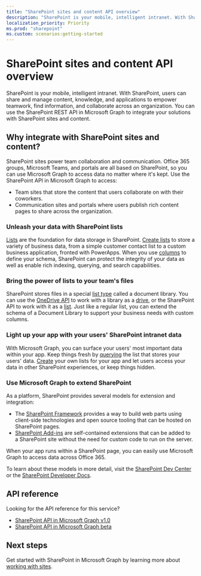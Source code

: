 ```yaml
---
title: "SharePoint sites and content API overview"
description: "SharePoint is your mobile, intelligent intranet. With SharePoint, users can share and manage content, knowledge, and applications to empower teamwork, find information, and collaborate across an organization. You can use the SharePoint REST API in Microsoft Graph to integrate your solutions with SharePoint sites and content."
localization_priority: Priority
ms.prod: "sharepoint"
ms.custom: scenarios:getting-started
---
```


# SharePoint sites and content API overview

SharePoint is your mobile, intelligent intranet. With SharePoint, users can share and manage content, knowledge, and applications to empower teamwork, find information, and collaborate across an organization. You can use the SharePoint REST API in Microsoft Graph to integrate your solutions with SharePoint sites and content.

## Why integrate with SharePoint sites and content?

SharePoint sites power team collaboration and communication. Office 365 groups, Microsoft Teams, and portals are all based on SharePoint, so you can use Microsoft Graph to access data no matter where it's kept. Use the SharePoint API in Microsoft Graph to access:

- Team sites that store the content that users collaborate on with their coworkers.
- Communication sites and portals where users publish rich content pages to share across the organization.

### Unleash your data with SharePoint lists

[Lists][list] are the foundation for data storage in SharePoint.
[Create lists][create] to store a variety of business data, from a simple customer contact list to a custom business application, fronted with PowerApps.
When you use [columns][] to define your schema, SharePoint can protect the integrity of your data as well as enable  rich indexing, querying, and search capabilities.

### Bring the power of lists to your team's files

SharePoint stores files in a special [list type][] called a document library.
You can use the [OneDrive API][] to work with a library as a [drive][], or the SharePoint API to work with it as a [list][].
Just like a regular list, you can extend the schema of a Document Library to support your business needs with custom columns.

### Light up your app with your users' SharePoint intranet data

With Microsoft Graph, you can surface your users' most important data within your app.
Keep things fresh by [querying][] the list that stores your users' data.
[Create][] your own lists for your app and let users access your data in other SharePoint experiences, or keep things hidden.

### Use Microsoft Graph to extend SharePoint

As a platform, SharePoint provides several models for extension and integration:

- The [SharePoint Framework][] provides a way to build web parts using client-side technologies and open source tooling that can be hosted on SharePoint pages.
- [SharePoint Add-ins][] are self-contained extensions that can be added to a SharePoint site without the need for custom code to run on the server.

When your app runs within a SharePoint page, you can easily use Microsoft Graph to access data across Office 365.

To learn about these models in more detail, visit the [SharePoint Dev Center][] or the [SharePoint Developer Docs][].

## API reference
Looking for the API reference for this service?

- [SharePoint API in Microsoft Graph v1.0](/graph/api/resources/sharepoint?view=graph-rest-1.0)
- [SharePoint API in Microsoft Graph beta](/graph/api/resources/sharepoint?view=graph-rest-beta)

## Next steps

Get started with SharePoint in Microsoft Graph by learning more about [working with sites](/graph/api/resources/sharepoint?view=graph-rest-1.0).

[list]: /graph/api/resources/list?view=graph-rest-1.0
[columns]: /graph/api/resources/columndefinition?view=graph-rest-1.0
[list type]: /graph/api/resources/listinfo?view=graph-rest-1.0
[create]: /graph/api/list-create?view=graph-rest-1.0
[querying]: /graph/api/listitem-get?view=graph-rest-1.0
[drive]: /graph/api/resources/drive?view=graph-rest-1.0
[OneDrive API]: /graph/api/resources/onedrive?view=graph-rest-1.0
[SharePoint Framework]: https://docs.microsoft.com/sharepoint/dev/spfx/sharepoint-framework-overview
[SharePoint Add-ins]: https://docs.microsoft.com/sharepoint/dev/sp-add-ins/sharepoint-add-ins
[SharePoint Dev Center]: https://developer.microsoft.com/sharepoint
[SharePoint Developer Docs]: https://aka.ms/spdev-docs
[SharePoint]: /graph/api/resources/sharepoint?view=graph-rest-1.0

